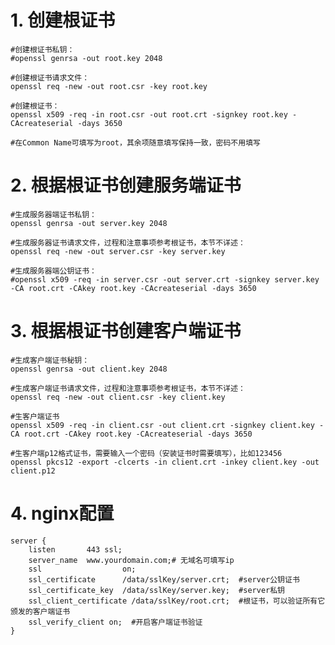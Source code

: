 # 1. 创建根证书
    #创建根证书私钥：
    #openssl genrsa -out root.key 2048

    #创建根证书请求文件：
    openssl req -new -out root.csr -key root.key

    #创建根证书：
    openssl x509 -req -in root.csr -out root.crt -signkey root.key -CAcreateserial -days 3650

    #在Common Name可填写为root，其余项随意填写保持一致，密码不用填写

# 2. 根据根证书创建服务端证书
    #生成服务器端证书私钥：
    openssl genrsa -out server.key 2048

    #生成服务器证书请求文件，过程和注意事项参考根证书，本节不详述：
    openssl req -new -out server.csr -key server.key

    #生成服务器端公钥证书：
    #openssl x509 -req -in server.csr -out server.crt -signkey server.key -CA root.crt -CAkey root.key -CAcreateserial -days 3650

# 3. 根据根证书创建客户端证书
    #生成客户端证书秘钥：
    openssl genrsa -out client.key 2048

    #生成客户端证书请求文件，过程和注意事项参考根证书，本节不详述：
    openssl req -new -out client.csr -key client.key

    #生客户端证书
    openssl x509 -req -in client.csr -out client.crt -signkey client.key -CA root.crt -CAkey root.key -CAcreateserial -days 3650

    #生客户端p12格式证书，需要输入一个密码（安装证书时需要填写），比如123456
    openssl pkcs12 -export -clcerts -in client.crt -inkey client.key -out client.p12

# 4. nginx配置

    server {
        listen       443 ssl;
        server_name  www.yourdomain.com;# 无域名可填写ip
        ssl                  on;  
        ssl_certificate      /data/sslKey/server.crt;  #server公钥证书
        ssl_certificate_key  /data/sslKey/server.key;  #server私钥
        ssl_client_certificate /data/sslKey/root.crt;  #根证书，可以验证所有它颁发的客户端证书
        ssl_verify_client on;  #开启客户端证书验证  
    }
